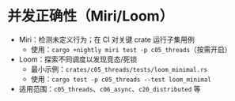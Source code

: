 # 并发正确性（Miri/Loom）

- Miri：检测未定义行为；在 CI 对关键 crate 运行子集用例
  - 使用：`cargo +nightly miri test -p c05_threads`（按需开启）
- Loom：探索不同调度以发现竞态/死锁
  - 最小示例：`crates/c05_threads/tests/loom_minimal.rs`
  - 使用：`cargo test -p c05_threads --test loom_minimal`
- 适用范围：`c05_threads`、`c06_async`、`c20_distributed` 等
